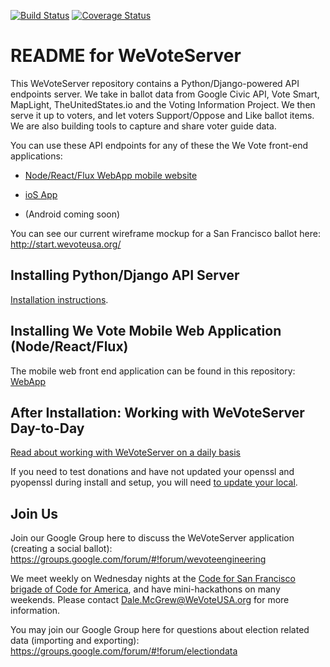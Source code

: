 [![Build Status](https://travis-ci.org/wevote/WeVoteServer.svg?branch=master)](https://travis-ci.org/wevote/WeVoteServer) [![Coverage Status](https://coveralls.io/repos/wevote/WeVoteServer/badge.svg?branch=master&service=github)](https://coveralls.io/github/wevote/WeVoteServer?branch=master)

# README for WeVoteServer

This WeVoteServer repository contains a Python/Django-powered API endpoints server. We take in ballot data from 
Google Civic API, Vote Smart, MapLight, TheUnitedStates.io and the Voting Information Project. We then serve
it up to voters, and let voters Support/Oppose and Like ballot items. We are also building tools to capture
and share voter guide data.

You can use these API endpoints for any of these the We Vote front-end applications:

 * [Node/React/Flux WebApp mobile website](https://github.com/wevote/WebApp)
 
 * [ioS App](https://github.com/wevote/iOSApp)
 
 * (Android coming soon)

You can see our current wireframe mockup for a San Francisco ballot here:
http://start.wevoteusa.org/

## Installing Python/Django API Server

[Installation instructions](README_API_INSTALL.md).

## Installing We Vote Mobile Web Application (Node/React/Flux)

The mobile web front end application can be found in this repository: [WebApp](https://github.com/wevote/WebApp)

## After Installation: Working with WeVoteServer Day-to-Day

[Read about working with WeVoteServer on a daily basis](README_WORKING_WITH_WE_VOTE_SERVER.md)

If you need to test donations and have not updated your openssl and pyopenssl during install and setup, you will need
[to update your local](README_DONATION_SETUP.md).

## Join Us
Join our Google Group here to discuss the WeVoteServer application (creating a social ballot):
https://groups.google.com/forum/#!forum/wevoteengineering

We meet weekly on Wednesday nights at the 
[Code for San Francisco brigade of Code for America](http://www.meetup.com/Code-for-San-Francisco-Civic-Hack-Night/), 
and have mini-hackathons on many weekends. Please contact Dale.McGrew@WeVoteUSA.org for more information.

You may join our Google Group here for questions about election related data (importing and exporting):
https://groups.google.com/forum/#!forum/electiondata
